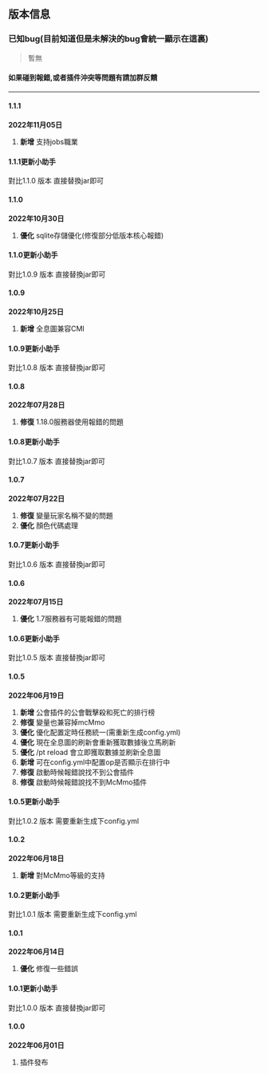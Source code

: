 ## 版本信息

### 已知bug(目前知道但是未解決的bug會統一顯示在這裏)

> 暫無

#### 如果碰到報錯,或者插件沖突等問題有請加群反饋

------------

#### 1.1.1
**2022年11月05日**
1. **新增** 支持jobs職業

#### 1.1.1更新小助手
對比1.1.0 版本 直接替換jar即可

#### 1.1.0
**2022年10月30日**
1. **優化** sqlite存儲優化(修復部分低版本核心報錯)

#### 1.1.0更新小助手
對比1.0.9 版本 直接替換jar即可

#### 1.0.9
**2022年10月25日**
1. **新增** 全息圖兼容CMI

#### 1.0.9更新小助手
對比1.0.8 版本 直接替換jar即可

#### 1.0.8
**2022年07月28日**
1. **修復** 1.18.0服務器使用報錯的問題

#### 1.0.8更新小助手
對比1.0.7 版本 直接替換jar即可

#### 1.0.7
**2022年07月22日**
1. **修復** 變量玩家名稱不變的問題
2. **優化** 顏色代碼處理

#### 1.0.7更新小助手
對比1.0.6 版本 直接替換jar即可

#### 1.0.6
**2022年07月15日**
1. **優化** 1.7服務器有可能報錯的問題

#### 1.0.6更新小助手
對比1.0.5 版本 直接替換jar即可

#### 1.0.5
**2022年06月19日**
1. **新增** 公會插件的公會戰擊殺和死亡的排行榜
2. **修復** 變量也兼容掉mcMmo
3. **優化** 優化配置定時任務統一(需重新生成config.yml)
4. **優化** 現在全息圖的刷新會重新獲取數據後立馬刷新
5. **優化** /pt reload 會立即獲取數據並刷新全息圖
6. **新增** 可在config.yml中配置op是否顯示在排行中
7. **修復** 啟動時候報錯說找不到公會插件
8. **修復** 啟動時候報錯說找不到McMmo插件

#### 1.0.5更新小助手
對比1.0.2 版本 需要重新生成下config.yml

#### 1.0.2
**2022年06月18日**
1. **新增** 對McMmo等級的支持

#### 1.0.2更新小助手
對比1.0.1 版本 需要重新生成下config.yml

#### 1.0.1
**2022年06月14日**
1. **優化** 修復一些錯誤

#### 1.0.1更新小助手
對比1.0.0 版本 直接替換jar即可

#### 1.0.0
**2022年06月01日**
1. 插件發布
